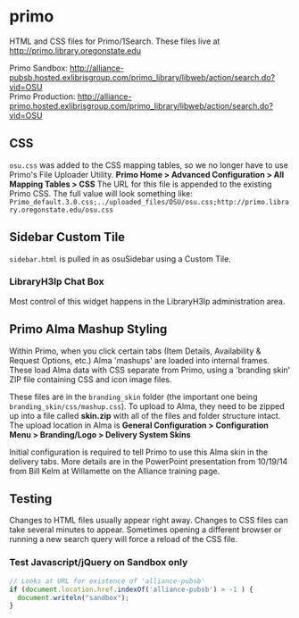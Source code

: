 # primo

HTML and CSS files for Primo/1Search. These files live at http://primo.library.oregonstate.edu

Primo Sandbox: http://alliance-pubsb.hosted.exlibrisgroup.com/primo_library/libweb/action/search.do?vid=OSU
<br/>Primo Production: http://alliance-primo.hosted.exlibrisgroup.com/primo_library/libweb/action/search.do?vid=OSU

## CSS

`osu.css` was added to the CSS mapping tables, so we no longer have to use Primo's File Uploader Utility. **Primo Home > Advanced Configuration > All Mapping Tables > CSS** The URL for this file is appended to the existing Primo CSS. The full value will look something like: `Primo_default.3.0.css;../uploaded_files/OSU/osu.css;http://primo.library.oregonstate.edu/osu.css`


## Sidebar Custom Tile

`sidebar.html` is pulled in as osuSidebar using a Custom Tile. 

### LibraryH3lp Chat Box

Most control of this widget happens in the LibraryH3lp administration area.


## Primo Alma Mashup Styling

Within Primo, when you click certain tabs (Item Details, Availability & Request Options, etc.) Alma 'mashups' are loaded into internal frames. These load Alma data with CSS separate from Primo, using a 'branding skin' ZIP file containing CSS and icon image files.

These files are in the `branding_skin` folder (the important one being `branding_skin/css/mashup.css`). To upload to Alma, they need to be zipped up into a file called **skin.zip** with all of the files and folder structure intact. The upload location in Alma is **General Configuration > Configuration Menu > Branding/Logo > Delivery System Skins**

Initial configuration is required to tell Primo to use this Alma skin in the delivery tabs. More details are in the PowerPoint presentation from 10/19/14 from Bill Kelm at Willamette on the Alliance training page. 

## Testing

Changes to HTML files usually appear right away. Changes to CSS files can take several minutes to appear. Sometimes opening a different browser or running a new search query will force a reload of the CSS file.

### Test Javascript/jQuery on Sandbox only

```javascript
// Looks at URL for existence of 'alliance-pubsb'
if (document.location.href.indexOf('alliance-pubsb') > -1 ) {
  document.writeln("sandbox");
}
```


